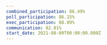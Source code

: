 ```yaml
---
combined_participation: 86.49%
poll_participation: 86.15%
exec_participation: 88.89%
communication: 82.81%
start_date: 2021-08-09T00:00:00.000Z
---
```

